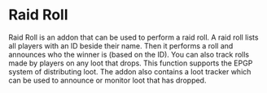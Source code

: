 # Raid Roll
Raid Roll is an addon that can be used to perform a raid roll. A raid roll lists all players with an ID beside their name. Then it performs a roll and announces who the winner is (based on the ID). You can also track rolls made by players on any loot that drops. This function supports the EPGP system of distributing loot. The addon also contains a loot tracker which can be used to announce or monitor loot that has dropped.